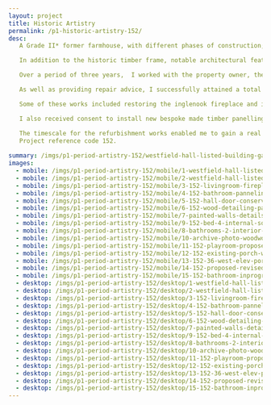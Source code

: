 ```yaml
---
layout: project
title: Historic Artistry
permalink: /p1-historic-artistry-152/
desc:
   A Grade II* former farmhouse, with different phases of construction; the oldest of which dates back to the 16th century and was probably a late-mediaeval open hall of two bays. The house also contains a former brewhouse and a later 17th-century, three-storey wing.<br><br>  

   In addition to the historic timber frame, notable architectural features within the property include the 17th-century wall panelling, hand-painted stencil work and wall paintings, and carved chamber beams, newel posts and splat banisters.<br><br> 

   Over a period of three years,  I worked with the property owner, the Local Authority conservation officer; and - being a Grade II* property - Historic England.<br><br> 

   As well as providing repair advice, I successfully attained a total of 8 listed building consents, for various sensitive alterations to upgrade and enhance the property, as part of the property owners works to create their family home.<br><br>

   Some of these works included restoring the inglenook fireplace and installing a wood burning stove; and installation of new windows and roof lights.<br><br> 

   I also received consent to install new bespoke made timber panelling, to protect some of the wall paintings and enable partial remodelling to give access to a refurbished bathroom. The new panelling was based on the proportions of the historic panelling elsewhere in the building.<br><br>

   The timescale for the refurbishment works enabled me to gain a real understanding of the historic significance of the building and develop a strong working relationship with the client. The property was fascinating to work on and it was a pleasure to help the owners create such a beautiful home.<br><br>
   Project reference code 152.
   
summary: /imgs/p1-period-artistry-152/westfield-hall-listed-building-gal.jpg
images:
  - mobile: /imgs/p1-period-artistry-152/mobile/1-westfield-hall-listed-entrance-withoutlight-mob.jpg
  - mobile: /imgs/p1-period-artistry-152/mobile/2-westfield-hall-listed-architecture-bedroom-mob.jpg
  - mobile: /imgs/p1-period-artistry-152/mobile/3-152-livingroom-fireplace-mob.jpg
  - mobile: /imgs/p1-period-artistry-152/mobile/4-152-bathroom-panneling-mob.jpg
  - mobile: /imgs/p1-period-artistry-152/mobile/5-152-hall-door-conservation-mob.jpg
  - mobile: /imgs/p1-period-artistry-152/mobile/6-152-wood-detailing-painting-frame-door-mob.jpg
  - mobile: /imgs/p1-period-artistry-152/mobile/7-painted-walls-details-interior-mob.jpg
  - mobile: /imgs/p1-period-artistry-152/mobile/9-152-bed-4-internal-south-elevs-mob.jpg
  - mobile: /imgs/p1-period-artistry-152/mobile/8-bathrooms-2-interior-mob.jpg
  - mobile: /imgs/p1-period-artistry-152/mobile/10-archive-photo-woodwork-interior-mob.jpg
  - mobile: /imgs/p1-period-artistry-152/mobile/11-152-playroom-proposed-3d-view-mob.jpg
  - mobile: /imgs/p1-period-artistry-152/mobile/12-152-existing-porch-window-listed-mob.jpg
  - mobile: /imgs/p1-period-artistry-152/mobile/13-152-36-west-elev-porch-window-mob.jpg
  - mobile: /imgs/p1-period-artistry-152/mobile/14-152-proposed-revised-rooflight-mob.jpg
  - mobile: /imgs/p1-period-artistry-152/mobile/15-152-bathroom-inprogress-mob.jpg
  - desktop: /imgs/p1-period-artistry-152/desktop/1-westfield-hall-listed-entrance-withoutlight-dt.jpg
  - desktop: /imgs/p1-period-artistry-152/desktop/2-westfield-hall-listed-architecture-bedroom-dt.jpg
  - desktop: /imgs/p1-period-artistry-152/desktop/3-152-livingroom-fireplace-dt.jpg
  - desktop: /imgs/p1-period-artistry-152/desktop/4-152-bathroom-panneling-dt.jpg
  - desktop: /imgs/p1-period-artistry-152/desktop/5-152-hall-door-conservation-dt.jpg
  - desktop: /imgs/p1-period-artistry-152/desktop/6-152-wood-detailing-painting-frame-door-dt.jpg
  - desktop: /imgs/p1-period-artistry-152/desktop/7-painted-walls-details-interior-dt.jpg
  - desktop: /imgs/p1-period-artistry-152/desktop/9-152-bed-4-internal-south-elevs.jpg
  - desktop: /imgs/p1-period-artistry-152/desktop/8-bathrooms-2-interior-dt.jpg
  - desktop: /imgs/p1-period-artistry-152/desktop/10-archive-photo-woodwork-interior-dt.jpg
  - desktop: /imgs/p1-period-artistry-152/desktop/11-152-playroom-proposed-3d-view-dt.jpg
  - desktop: /imgs/p1-period-artistry-152/desktop/12-152-existing-porch-window-listed-dt.jpg
  - desktop: /imgs/p1-period-artistry-152/desktop/13-152-36-west-elev-porch-window-dt.jpg
  - desktop: /imgs/p1-period-artistry-152/desktop/14-152-proposed-revised-rooflight-dt.jpg
  - desktop: /imgs/p1-period-artistry-152/desktop/15-152-bathroom-inprogress-dt.jpg
---
```

